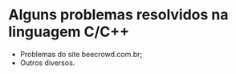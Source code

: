 # Alguns problemas resolvidos na linguagem C/C++

- Problemas do site beecrowd.com.br;
- Outros diversos.
